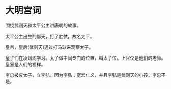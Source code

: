 # 大明宫词
围绕武则天和太平公主讲唐朝的故事。

太平公主出生的那天，打了胜仗。故名太平。

皇帝，皇后(武则天)通过打马球来观察太子。

皇子们在凌烟阁学习。太子做中间专门的位置，叫太子位。上官仪是他们的老师。皇室是人们的榜样。

李忠被废太子，立李弘。因为李弘：宽宏仁义，并且李弘是武则天的小孩，李忠不是。